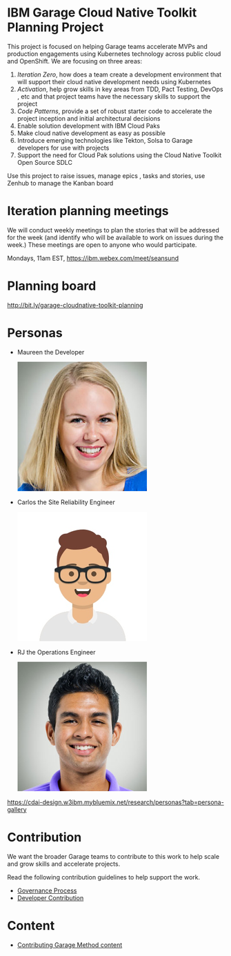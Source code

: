 # IBM Garage Cloud Native Toolkit Planning Project

This project is focused on helping Garage teams accelerate MVPs and production engagements using Kubernetes technology across public cloud and OpenShift. We are focusing on three areas:

1. *Iteration Zero*, how does a team create a development environment that will support their cloud native development needs using Kubernetes
2. *Activation*, help grow skills in key areas from TDD, Pact Testing, DevOps , etc and that project teams have the necessary skills to support the project
3. *Code Patterns*, provide a set of robust starter code to accelerate the project inception and initial architectural decisions
4. Enable solution development with IBM Cloud Paks
5. Make cloud native development as easy as possible 
6. Introduce emerging technologies like Tekton, Solsa to Garage developers for use with projects 
7. Support the need for Cloud Pak solutions using the Cloud Native Toolkit Open Source SDLC

Use this project to raise issues, manage epics , tasks and stories, use Zenhub to manage the Kanban board

# Iteration planning meetings

We will conduct weekly meetings to plan the stories that will be addressed for the week (and identify who will be available to work on issues during the week.) These meetings are open to anyone who would participate.

Mondays, 11am EST, https://ibm.webex.com/meet/seansund

# Planning board

http://bit.ly/garage-cloudnative-toolkit-planning

# Personas

- Maureen the Developer 

    ![Maureen the Developer](./docs/images/avatar-persona-maureen.jpg)

- Carlos the Site Reliability Engineer 

    ![Carlos the SRE](./docs/images/SRE_Carlos.jpg)

- RJ the Operations Engineer 

    ![RJ the Operations Engineer](./docs/images/avatar-persona-rj.jpg)

https://cdai-design.w3ibm.mybluemix.net/research/personas?tab=persona-gallery

# Contribution

We want the broader Garage teams to contribute to this work to help scale and grow skills and accelerate projects.

Read the following contribution guidelines to help support the work.

- [Governance Process](./docs/governance.md)
- [Developer Contribution](./docs/developer_contribution.md)

# Content

- [Contributing Garage Method content](./docs/contributing-garage-method-content)

